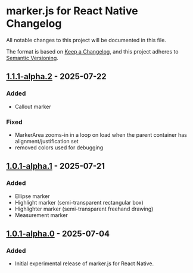 # marker.js for React Native Changelog

All notable changes to this project will be documented in this file.

The format is based on [Keep a Changelog](https://keepachangelog.com/en/1.0.0/),
and this project adheres to [Semantic Versioning](https://semver.org/spec/v2.0.0.html).

## [1.1.1-alpha.2] - 2025-07-22

### Added

- Callout marker

### Fixed

- MarkerArea zooms-in in a loop on load when the parent container has alignment/justification set
- removed colors used for debugging

## [1.0.1-alpha.1] - 2025-07-21

### Added

- Ellipse marker
- Highlight marker (semi-transparent rectangular box)
- Highlighter marker (semi-transparent freehand drawing)
- Measurement marker

## [1.0.1-alpha.0] - 2025-07-04

### Added

- Initial experimental release of marker.js for React Native.

[1.1.1-alpha.2]: https://github.com/ailon/react-native-markerjs/releases/tag/v1.1.1-alpha.2
[1.0.1-alpha.1]: https://github.com/ailon/react-native-markerjs/releases/tag/v1.0.0-alpha.1
[1.0.1-alpha.0]: https://github.com/ailon/react-native-markerjs/releases/tag/v1.0.0-alpha.0
